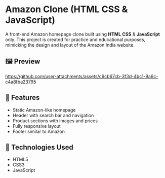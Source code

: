 # Amazon Clone (HTML CSS & JavaScript)

A front-end Amazon homepage clone built using **HTML** **CSS** & **JavaScript**  only. This project is created for practice and educational purposes, mimicking the design and layout of the Amazon India website.

## 🖼️ Preview


https://github.com/user-attachments/assets/c9cb67cb-3f3d-4bc1-9a6c-c4a8fba23795




## 🚀 Features

- Static Amazon-like homepage
- Header with search bar and navigation
- Product sections with images and prices
- Fully responsive layout 
- Footer similar to Amazon

## 🔧 Technologies Used

- HTML5
- CSS3
- JavaScript

